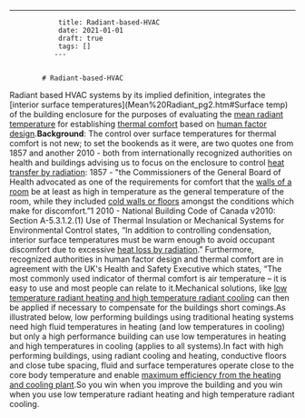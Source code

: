 ---
                title: Radiant-based-HVAC
                date: 2021-01-01    
                draft: true
                tags: []
               ---


            # Radiant-based-HVAC

Radiant based HVAC systems by its implied definition, integrates the [interior surface temperatures](Mean%20Radiant_pg2.htm#Surface temp) of the building enclosure for the purposes of evaluating the [mean radiant temperature](http://www.healthyheating.com/Definitions/Mean%20Radiant.htm) for establishing [thermal comfort](http://www.healthyheating.com/Thermal-Comfort-in-Simple-Terms.htm) based on [human factor design](http://www.healthyheating.com/Definitions/enviro_ergo_def.htm).**Background**: The control over surface temperatures for thermal comfort is not new; to set the bookends as it were, are two quotes one from 1857 and another 2010 - both from internationally recognized authorities on health and buildings advising us to focus on the enclosure to control [heat transfer by radiation](http://www.healthyheating.com/Definitions/heat-transfer-radiant.htm):
1857 - "the Commissioners of the General Board of Health advocated as one of the requirements for comfort that the [walls of a room](http://www.healthyheating.com/Definitions/Mean%20Radiant.htm) be at least as high in temperature as the general temperature of the room, while they included [cold walls or floors](http://www.healthyheating.com/Thermal_Comfort_Working_Copy/Definitions/floor_temps.htm) amongst the conditions which make for discomfort.”1
2010 - National Building Code of Canada v2010: Section A-5.3.1.2.(1) Use of Thermal Insulation or Mechanical Systems for Environmental Control states, “In addition to controlling condensation, interior surface temperatures must be warm enough to avoid occupant discomfort due to excessive [heat loss by radiation](http://www.healthyheating.com/Definitions/heat-transfer-radiant.htm).”
Furthermore, recognized authorities in human factor design and thermal comfort are in agreement with the UK's Health and Safety Executive which states,
“The most commonly used indicator of thermal comfort is air temperature – it is easy to use and most people can relate to it.Mechanical solutions, like [low temperature radiant heating and high temperature radiant cooling](http://www.healthyheating.com/IEQ_Radiant.htm#.VQi8Ao7F98E) can then be applied if necessary to compensate for the buildings short comings.As illustrated below, low performing buildings using traditional heating systems need high fluid temperatures in heating (and low temperatures in cooling) but only a high performance building can use low temperatures in heating and high temperatures in cooling (applies to all systems).In fact with high performing buildings, using radiant cooling and heating, conductive floors and close tube spacing, fluid and surface temperatures operate close to the core body temperature and enable [maximum efficiency from the heating and cooling plant](http://www.healthyheating.com/Radiant_Design_Guide/How-flooring-effects-efficiency.htm).So you win when you improve the building and you win when you use low temperature radiant heating and high temperature radiant cooling.
